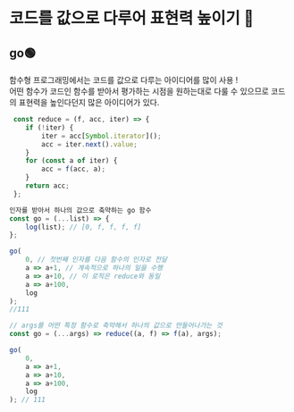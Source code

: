 # 코드를 값으로 다루어 표현력 높이기 🤔

## go🟢
함수형 프로그래밍에서는 코드를 값으로 다루는 아이디어를 많이 사용 !<br>
어떤 함수가 코드인 함수를 받아서 평가하는 시점을 원하는대로 다룰 수 있으므로 코드의 표현력을 높인다던지 많은 아이디어가 있다.
```javascript
 const reduce = (f, acc, iter) => {
    if (!iter) {
        iter = acc[Symbol.iterator](); 
        acc = iter.next().value;
    } 
    for (const a of iter) {
        acc = f(acc, a);
    }
    return acc; 
 };

인자를 받아서 하나의 값으로 축약하는 go 함수
const go = (...list) => {
    log(list); // [0, f, f, f, f]
};

go(
    0, // 첫번째 인자를 다음 함수의 인자로 전달
    a => a+1, // 계속적으로 하나의 일을 수행 
    a => a+10, // 이 로직은 reduce와 동일
    a => a+100,
    log
);
//111

// args를 어떤 특정 함수로 축약해서 하나의 값으로 만들어나가는 것
const go = (...args) => reduce((a, f) => f(a), args);

go(
    0,
    a => a+1,
    a => a+10,
    a => a+100,
    log
); // 111
```